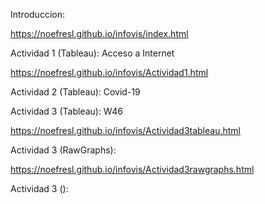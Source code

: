 Introduccion:

https://noefresl.github.io/infovis/index.html

Actividad 1 (Tableau): Acceso a Internet 

https://noefresl.github.io/infovis/Actividad1.html

Actividad 2 (Tableau): Covid-19


Actividad 3 (Tableau): W46

https://noefresl.github.io/infovis/Actividad3tableau.html

Actividad 3 (RawGraphs):

https://noefresl.github.io/infovis/Actividad3rawgraphs.html

Actividad 3 ():

